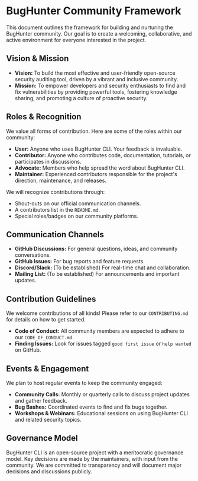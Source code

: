 # BugHunter Community Framework

This document outlines the framework for building and nurturing the BugHunter community. Our goal is to create a welcoming, collaborative, and active environment for everyone interested in the project.

## Vision & Mission

*   **Vision:** To build the most effective and user-friendly open-source security auditing tool, driven by a vibrant and inclusive community.
*   **Mission:** To empower developers and security enthusiasts to find and fix vulnerabilities by providing powerful tools, fostering knowledge sharing, and promoting a culture of proactive security.

## Roles & Recognition

We value all forms of contribution. Here are some of the roles within our community:

*   **User:** Anyone who uses BugHunter CLI. Your feedback is invaluable.
*   **Contributor:** Anyone who contributes code, documentation, tutorials, or participates in discussions.
*   **Advocate:** Members who help spread the word about BugHunter CLI.
*   **Maintainer:** Experienced contributors responsible for the project's direction, maintenance, and releases.

We will recognize contributions through:

*   Shout-outs on our official communication channels.
*   A contributors list in the `README.md`.
*   Special roles/badges on our community platforms.

## Communication Channels

*   **GitHub Discussions:** For general questions, ideas, and community conversations.
*   **GitHub Issues:** For bug reports and feature requests.
*   **Discord/Slack:** (To be established) For real-time chat and collaboration.
*   **Mailing List:** (To be established) For announcements and important updates.

## Contribution Guidelines

We welcome contributions of all kinds! Please refer to our `CONTRIBUTING.md` for details on how to get started.

*   **Code of Conduct:** All community members are expected to adhere to our `CODE_OF_CONDUCT.md`.
*   **Finding Issues:** Look for issues tagged `good first issue` or `help wanted` on GitHub.

## Events & Engagement

We plan to host regular events to keep the community engaged:

*   **Community Calls:** Monthly or quarterly calls to discuss project updates and gather feedback.
*   **Bug Bashes:** Coordinated events to find and fix bugs together.
*   **Workshops & Webinars:** Educational sessions on using BugHunter CLI and related security topics.

## Governance Model

BugHunter CLI is an open-source project with a meritocratic governance model. Key decisions are made by the maintainers, with input from the community. We are committed to transparency and will document major decisions and discussions publicly.
